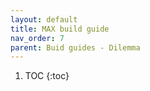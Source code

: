 ```yaml
---
layout: default
title: MAX build guide
nav_order: 7
parent: Buid guides - Dilemma
---
```


1. TOC
{:toc}

